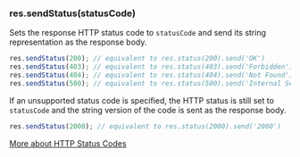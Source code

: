 <h3 id='res.sendStatus'>res.sendStatus(statusCode)</h3>

Sets the response HTTP status code to `statusCode` and send its string representation as the response body.

```js
res.sendStatus(200); // equivalent to res.status(200).send('OK')
res.sendStatus(403); // equivalent to res.status(403).send('Forbidden')
res.sendStatus(404); // equivalent to res.status(404).send('Not Found')
res.sendStatus(500); // equivalent to res.status(500).send('Internal Server Error')
```

If an unsupported status code is specified, the HTTP status is still set to `statusCode` and the string version of the code is sent as the response body.

```js
res.sendStatus(2000); // equivalent to res.status(2000).send('2000')
```

[More about HTTP Status Codes](http://en.wikipedia.org/wiki/List_of_HTTP_status_codes)
